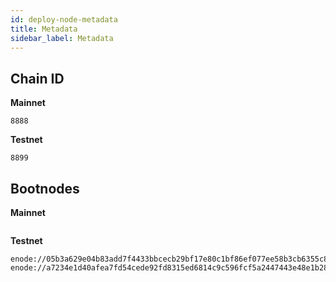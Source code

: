 ```yaml
---
id: deploy-node-metadata
title: Metadata
sidebar_label: Metadata
---
```


## Chain ID
**Mainnet**
```
8888
```

**Testnet**
```
8899
```

## Bootnodes
**Mainnet**
```
```

**Testnet**
```
enode://05b3a629e04b83add7f4433bbcecb29bf17e80c1bf86ef077ee58b3cb6355c80b1e619fabec10c5a2fd62ec86ca964e316765522ba7e6910a953d7696b9c2f9b@54.65.41.216:30301
enode://a7234e1d40afea7fd54cede92fd8315ed6814c9c596fcf5a2447443e48e1b2801e92db6e0803451f763a6c8e70297b628e2a1fa0689547d442d2986cc5e9fd58@54.176.185.116:30301
```